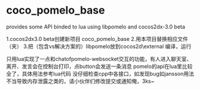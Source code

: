 coco_pomelo_base
================

provides some API binded to lua using libpomelo and cocos2dx-3.0 beta

1.cocos2dx3.0 beta创建新项目 coco_pomelo_base
2.用本项目替换相应文件（夹）
3.把（包含vs解决方案的）libpomelo放到cocos2d\external
编译，运行

只用lua实现了一点和chatofpomelo-websocket交互的功能，有人进入聊天室、离开、发言会在控制台打印，点button会发送一条消息
pomelo的api在lua里比较全了，具体用法参考lua代码
没仔细检查cpp中各接口，如发现bug如jansson用法不当导致内存泄露之类的，请小伙伴们修改提交或通知俺，3ks~
